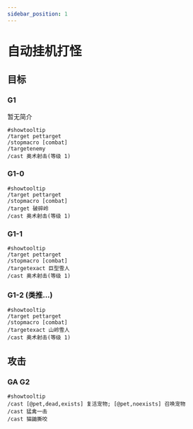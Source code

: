 ```yaml
---
sidebar_position: 1
---
```


# 自动挂机打怪

## 目标
### G1
暂无简介
```wowmacro
#showtooltip
/target pettarget
/stopmacro [combat]
/targetenemy
/cast 奥术射击(等级 1)
```
### G1-0
```wowmacro
#showtooltip
/target pettarget
/stopmacro [combat]
/target 破碎岭
/cast 奥术射击(等级 1)
```
### G1-1
```wowmacro
#showtooltip
/target pettarget
/stopmacro [combat]
/targetexact 巨型雪人
/cast 奥术射击(等级 1)
```
### G1-2 (类推...)
```wowmacro
#showtooltip
/target pettarget
/stopmacro [combat]
/targetexact 山岭雪人
/cast 奥术射击(等级 1)
```

## 攻击
### GA G2
```wowmacro
#showtooltip
/cast [@pet,dead,exists] 复活宠物; [@pet,noexists] 召唤宠物
/cast 猛禽一击
/cast 猫鼬撕咬
```